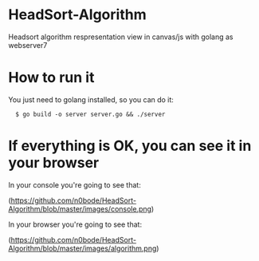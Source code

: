 # HeadSort-Algorithm
Headsort algorithm respresentation view in canvas/js with golang as webserver7

# How to run it
You just need to golang installed, so you can do it:

```console
  $ go build -o server server.go && ./server
```

# If everything is OK, you can see it in your browser

In your console you're going to see that:

(https://github.com/n0bode/HeadSort-Algorithm/blob/master/images/console.png)

In your browser you're going to see that:

(https://github.com/n0bode/HeadSort-Algorithm/blob/master/images/algorithm.png)
